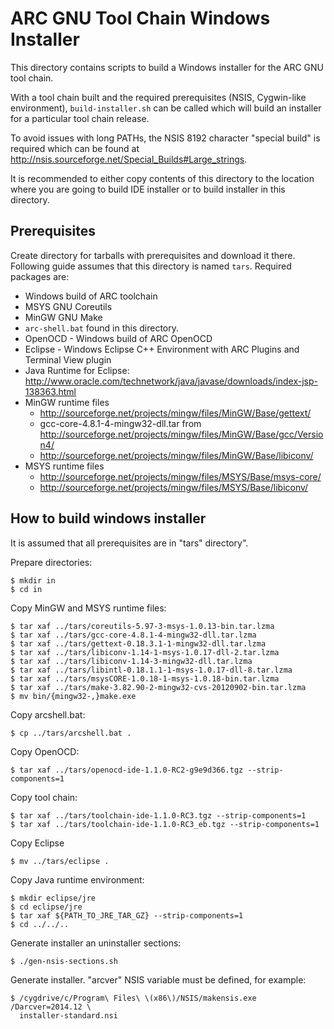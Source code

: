 ARC GNU Tool Chain Windows Installer
====================================

This directory contains scripts to build a Windows installer for the ARC GNU
tool chain.

With a tool chain built and the required prerequisites (NSIS, Cygwin-like
environment), `build-installer.sh` can be called which will build an installer
for a particular tool chain release.

To avoid issues with long PATHs, the NSIS 8192 character "special build" is required
which can be found at http://nsis.sourceforge.net/Special_Builds#Large_strings.

It is recommended to either copy contents of this directory to the location
where you are going to build IDE installer or to build installer in this
directory.


Prerequisites
-------------

Create directory for tarballs with prerequisites and download it there.
Following guide assumes that this directory is named `tars`. Required packages
are:
* Windows build of ARC toolchain
* MSYS GNU Coreutils
* MinGW GNU Make
* `arc-shell.bat` found in this directory.
* OpenOCD - Windows build of ARC OpenOCD
* Eclipse - Windows Eclipse C++ Environment with ARC Plugins and Terminal View
  plugin
* Java Runtime for Eclipse:
  http://www.oracle.com/technetwork/java/javase/downloads/index-jsp-138363.html
* MinGW runtime files
  - http://sourceforge.net/projects/mingw/files/MinGW/Base/gettext/
  - gcc-core-4.8.1-4-mingw32-dll.tar from
    http://sourceforge.net/projects/mingw/files/MinGW/Base/gcc/Version4/
  - http://sourceforge.net/projects/mingw/files/MinGW/Base/libiconv/
* MSYS runtime files
  - http://sourceforge.net/projects/mingw/files/MSYS/Base/msys-core/
  - http://sourceforge.net/projects/mingw/files/MSYS/Base/libiconv/


How to build windows installer
------------------------------

It is assumed that all prerequisites are in "tars" directory".

Prepare directories:

    $ mkdir in
    $ cd in

Copy MinGW and MSYS runtime files:

    $ tar xaf ../tars/coreutils-5.97-3-msys-1.0.13-bin.tar.lzma
    $ tar xaf ../tars/gcc-core-4.8.1-4-mingw32-dll.tar.lzma
    $ tar xaf ../tars/gettext-0.18.3.1-1-mingw32-dll.tar.lzma
    $ tar xaf ../tars/libiconv-1.14-1-msys-1.0.17-dll-2.tar.lzma
    $ tar xaf ../tars/libiconv-1.14-3-mingw32-dll.tar.lzma
    $ tar xaf ../tars/libintl-0.18.1.1-1-msys-1.0.17-dll-8.tar.lzma
    $ tar xaf ../tars/msysCORE-1.0.18-1-msys-1.0.18-bin.tar.lzma
    $ tar xaf ../tars/make-3.82.90-2-mingw32-cvs-20120902-bin.tar.lzma
    $ mv bin/{mingw32-,}make.exe

Copy arcshell.bat:

    $ cp ../tars/arcshell.bat .

Copy OpenOCD:

    $ tar xaf ../tars/openocd-ide-1.1.0-RC2-g9e9d366.tgz --strip-components=1

Copy tool chain:

    $ tar xaf ../tars/toolchain-ide-1.1.0-RC3.tgz --strip-components=1
    $ tar xaf ../tars/toolchain-ide-1.1.0-RC3_eb.tgz --strip-components=1

Copy Eclipse

    $ mv ../tars/eclipse .

Copy Java runtime environment:

    $ mkdir eclipse/jre
    $ cd eclipse/jre
    $ tar xaf ${PATH_TO_JRE_TAR_GZ} --strip-components=1
    $ cd ../../..

Generate installer an uninstaller sections:

    $ ./gen-nsis-sections.sh

Generate installer. "arcver" NSIS variable must be defined, for example:

    $ /cygdrive/c/Program\ Files\ \(x86\)/NSIS/makensis.exe /Darcver=2014.12 \
      installer-standard.nsi

